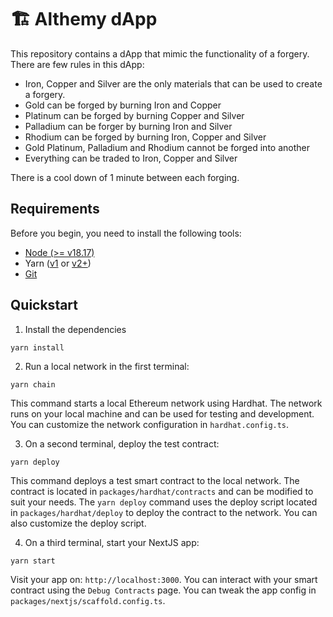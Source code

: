 # 🏗 Althemy dApp

This repository contains a dApp that mimic the functionality of a forgery. There are few rules in this dApp:

- Iron, Copper and Silver are the only materials that can be used to create a forgery.
- Gold can be forged by burning Iron and Copper
- Platinum can be forged by burning Copper and Silver
- Palladium can be forger by burning Iron and Silver
- Rhodium can be forged by burning Iron, Copper and Silver
- Gold Platinum, Palladium and Rhodium cannot be forged into another
- Everything can be traded to Iron, Copper and Silver

There is a cool down of 1 minute between each forging.

## Requirements

Before you begin, you need to install the following tools:

- [Node (>= v18.17)](https://nodejs.org/en/download/)
- Yarn ([v1](https://classic.yarnpkg.com/en/docs/install/) or [v2+](https://yarnpkg.com/getting-started/install))
- [Git](https://git-scm.com/downloads)

## Quickstart

1. Install the dependencies

```
yarn install
```

2. Run a local network in the first terminal:

```
yarn chain
```

This command starts a local Ethereum network using Hardhat. The network runs on your local machine and can be used for testing and development. You can customize the network configuration in `hardhat.config.ts`.

3. On a second terminal, deploy the test contract:

```
yarn deploy
```

This command deploys a test smart contract to the local network. The contract is located in `packages/hardhat/contracts` and can be modified to suit your needs. The `yarn deploy` command uses the deploy script located in `packages/hardhat/deploy` to deploy the contract to the network. You can also customize the deploy script.

4. On a third terminal, start your NextJS app:

```
yarn start
```

Visit your app on: `http://localhost:3000`. You can interact with your smart contract using the `Debug Contracts` page. You can tweak the app config in `packages/nextjs/scaffold.config.ts`.
